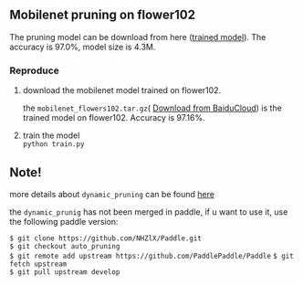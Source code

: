 ## Mobilenet pruning on flower102 
The pruning model can be download from here ([trained model](https://pan.baidu.com/s/1ge8wOp1)). The accuracy is 97.0%, model size is 4.3M.


### Reproduce 
1. download the mobilenet model trained on flower102.

	the `mobilenet_flowers102.tar.gz`( [Download from BaiduCloud](https://pan.baidu.com/s/1slK3wlB)) is the trained model on flower102. Accuracy is 97.16%.

2. train the model   
`python train.py`


## Note!
more details about `dynamic_pruning` can be found [here](https://github.com/PaddlePaddle/Paddle/pull/2603)

the `dynamic_prunig` has not been merged in paddle, if u want to use it, use the following paddle version:    

`$ git clone https://github.com/NHZlX/Paddle.git `     
`$ git checkout auto_pruning`     
`$ git remote add upstream https://github.com/PaddlePaddle/Paddle` 
`$ git fetch upstream`     
`$ git pull upstream develop`
